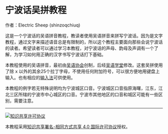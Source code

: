 # 宁波话吴拼教程

作者：Electric Sheep (shinzoqchiuq)

这是一个宁波话的吴语拼音教程，教读者使用吴语拼音来拼写宁波话。因为是文字教程，通过文字来描述语音总是有限制的，所以这个教程主要面向那些会说宁波话的读者。希望读者可以通过学习本教程，对宁波话的声母、韵母及声调有一个了解，为学习如何用正确的汉字书写宁波话打下基础。

本教程使用的吴语拼音，最初由[吴语协会](http://wu-chinese.com/romanization/)创制，后经[吴语学堂](https://www.wugniu.com/)修改。这套吴拼使用了除 x 以外的其余25个拉丁字母，不使用任何附加符号，可以很方便地用键盘上输入。也有相应的[输入法](https://github.com/shinzoqchiuq/rime-wugniu_gninpou)可供使用。

本教程的例字若无特殊说明均为宁波城区口音。宁波城区口音指原海曙，江东，江北三区所辖的宁波市中心城区的口音。宁波市其他地区的口音和城区可能有一些区别，需要注意。

---

<a rel="license" href="http://creativecommons.org/licenses/by-sa/4.0/"><img alt="知识共享许可协议" style="border-width:0" src="https://i.creativecommons.org/l/by-sa/4.0/88x31.png" /></a>

本教程采用<a rel="license" href="http://creativecommons.org/licenses/by-sa/4.0/">知识共享署名-相同方式共享 4.0 国际许可协议</a>授权。